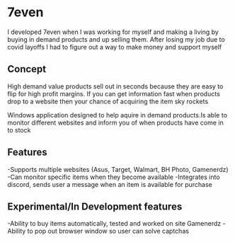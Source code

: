 # 7even

<p>I developed 7even when I was working for myself and making a living by buying in demand products and up selling them. After losing my job due to covid layoffs I had to figure out a way to make money and support myself</p>



## Concept

<p>High demand value products sell out in seconds because they are easy to flip for high profit margins. If you can get information fast when products drop to a website then your chance of acquiring the item sky rockets<p>

<p>Windows application designed to help aquire in demand products.Is able to monitor different websites and inform you of when products have come in to stock</p>

## Features

-Supports multiple websites (Asus, Target, Walmart, BH Photo, Gamenerdz)
-Can monitor specific items when they become available
-Integrates into discord, sends user a message when an item is available for purchase



## Experimental/In Development features

-Ability to buy items automatically, tested and worked on site Gamenerdz
-Ability to pop out browser window so user can solve captchas